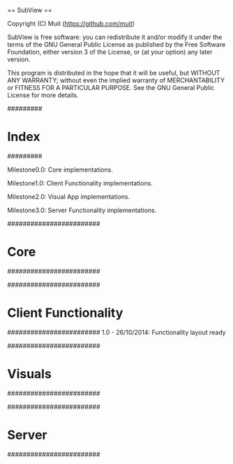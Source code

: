 == SubView ==

Copyright (C) Muit (https://github.com/muit)

SubView is free software: you can redistribute it and/or modify
it under the terms of the GNU General Public License as published by
the Free Software Foundation, either version 3 of the License, or
(at your option) any later version.

This program is distributed in the hope that it will be useful,
but WITHOUT ANY WARRANTY; without even the implied warranty of
MERCHANTABILITY or FITNESS FOR A PARTICULAR PURPOSE.  See the
GNU General Public License for more details.


#########
# Index #
#########

Milestone0.0: Core implementations.

Milestone1.0: Client Functionality implementations.

Milestone2.0: Visual App implementations.

Milestone3.0: Server Functionality implementations.


########################
#         Core         #
########################


########################
# Client Functionality #
########################
1.0 - 26/10/2014: Functionality layout ready


########################
#       Visuals        #
########################


########################
#        Server        #
########################
